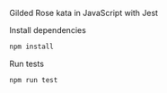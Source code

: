 
Gilded Rose kata in JavaScript with Jest

Install dependencies

```sh
npm install
```

Run tests

```sh
npm run test
```
